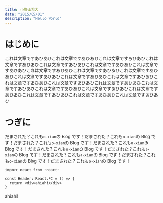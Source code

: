 ```yaml
---
title: 小野山翔大
date: "2015/05/01"
description: "Hello World"
---
```


# はじめに

これは文章ですあひあひこれは文章ですあひあひこれは文章ですあひあひこれは文章ですあひあひこれは文章ですあひあひこれは文章ですあひあひこれは文章ですあひあひこれは文章ですあひあひこれは文章ですあひあひこれは文章ですあひあひこれは文章ですあひあひこれは文章ですあひあひこれは文章ですあひあひこれは文章ですあひあひこれは文章ですあひあひこれは文章ですあひあひこれは文章ですあひあひこれは文章ですあひあひこれは文章ですあひあひこれは文章ですあひあひこれは文章ですあひあひこれは文章ですあひあひこれは文章ですあひあひ

# つぎに

だまされた？これも`o-xian`の Blog です！だまされた？これも`o-xian`の Blog です！だまされた？これも`o-xian`の Blog です！だまされた？これも`o-xian`の Blog です！だまされた？これも`o-xian`の Blog です！だまされた？これも`o-xian`の Blog です！だまされた？これも`o-xian`の Blog です！だまされた？これも`o-xian`の Blog です！だまされた？これも`o-xian`の Blog です！

```tsx
import React from "React"

const Header: React.FC = () => {
  return <div>ahiahi</div>
}
```

ahiahi!
